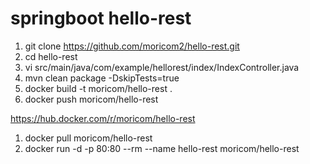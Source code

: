 # springboot hello-rest

1. git clone https://github.com/moricom2/hello-rest.git
2. cd hello-rest
3. vi src/main/java/com/example/hellorest/index/IndexController.java
4. mvn clean package -DskipTests=true
5. docker build -t moricom/hello-rest .
6. docker push moricom/hello-rest




https://hub.docker.com/r/moricom/hello-rest

1. docker pull moricom/hello-rest
2. docker run -d -p 80:80 --rm --name hello-rest moricom/hello-rest

